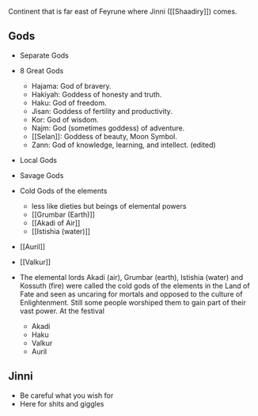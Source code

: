 Continent that is far east of Feyrune where Jinni ([[Shaadiry]]) comes.
## Gods
- Separate Gods
- 8 Great Gods
	- Hajama: God of bravery. 
	- Hakiyah: Goddess of honesty and truth. 
	- Haku: God of freedom. 
	- Jisan: Goddess of fertility and productivity. 
	- Kor: God of wisdom. 
	- Najm: God (sometimes goddess) of adventure. 
	- [[Selan]]: Goddess of beauty, Moon Symbol.
	- Zann: God of knowledge, learning, and intellect. (edited)

- Local Gods
- Savage Gods
- Cold Gods of the elements
	- less like dieties but beings of elemental powers
	- [[Grumbar (Earth)]]
	- [[Akadi of Air]]
	- [[Istishia (water)]]

- [[Auril]]
- [[Valkur]]
- The elemental lords Akadi (air), Grumbar (earth), Istishia (water) and Kossuth (fire) were called the cold gods of the elements in the Land of Fate and seen as uncaring for mortals and opposed to the culture of Enlightenment. Still some people worshiped them to gain part of their vast power.
    At the festival
    - Akadi
    - Haku
    - Valkur
    - Auril

## Jinni
- Be careful what you wish for
- Here for shits and giggles
